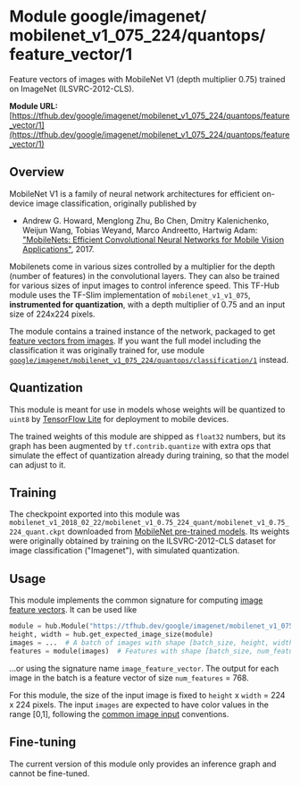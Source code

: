 # Module google/&zwnj;imagenet/&zwnj;mobilenet_v1_075_224/&zwnj;quantops/&zwnj;feature_vector/1
Feature vectors of images with MobileNet V1 (depth multiplier 0.75) trained on ImageNet (ILSVRC-2012-CLS).

**Module URL:** [https://tfhub.dev/google/imagenet/mobilenet_v1_075_224/quantops/feature_vector/1](https://tfhub.dev/google/imagenet/mobilenet_v1_075_224/quantops/feature_vector/1)

## Overview

MobileNet V1 is a family of neural network architectures for efficient
on-device image classification, originally published by

  * Andrew G. Howard, Menglong Zhu, Bo Chen, Dmitry Kalenichenko, Weijun Wang,
    Tobias Weyand, Marco Andreetto, Hartwig Adam:
    ["MobileNets: Efficient Convolutional Neural Networks for
    Mobile Vision Applications"](https://arxiv.org/abs/1704.04861), 2017.

Mobilenets come in various sizes controlled by a multiplier for the
depth (number of features) in the convolutional layers. They can also be
trained for various sizes of input images to control inference speed.
This TF-Hub module uses the TF-Slim implementation of
`mobilenet_v1_v1_075`, **instrumented for quantization**,
with a depth multiplier of 0.75 and an input size of
224x224 pixels.

The module contains a trained instance of the network, packaged to get
[feature vectors from images](../../../../../../common_signatures/images.md#feature-vector).
If you want the full model including the classification it was originally
trained for, use module
[`google/imagenet/mobilenet_v1_075_224/quantops/classification/1`](../classification/1.md)
instead.


## Quantization

This module is meant for use in models whose weights will be quantized to
`uint8` by [TensorFlow Lite](https://www.tensorflow.org/mobile/tflite/)
for deployment to mobile devices.

The trained weights of this module are shipped as `float32` numbers,
but its graph has been augmented by `tf.contrib.quantize` with extra ops
that simulate the effect of quantization already during training,
so that the model can adjust to it.

## Training

The checkpoint exported into this module was `mobilenet_v1_2018_02_22/mobilenet_v1_0.75_224_quant/mobilenet_v1_0.75_224_quant.ckpt` downloaded
from
[MobileNet pre-trained models](https://github.com/tensorflow/models/blob/master/research/slim/nets/mobilenet_v1.md).
Its weights were originally obtained by training on the ILSVRC-2012-CLS
dataset for image classification ("Imagenet"), with simulated quantization.

## Usage

This module implements the common signature for computing
[image feature vectors](../../../../../../common_signatures/images.md#feature-vector).
It can be used like

```python
module = hub.Module("https://tfhub.dev/google/imagenet/mobilenet_v1_075_224/quantops/feature_vector/1")
height, width = hub.get_expected_image_size(module)
images = ...  # A batch of images with shape [batch_size, height, width, 3].
features = module(images)  # Features with shape [batch_size, num_features].
```

...or using the signature name `image_feature_vector`. The output for each image
in the batch is a feature vector of size `num_features` = 768.

For this module, the size of the input image is fixed to
`height` x `width` = 224 x 224 pixels.
The input `images` are expected to have color values in the range [0,1],
following the
[common image input](../../../../../../common_signatures/images.md#input)
conventions.


## Fine-tuning

The current version of this module only provides an inference graph
and cannot be fine-tuned.
